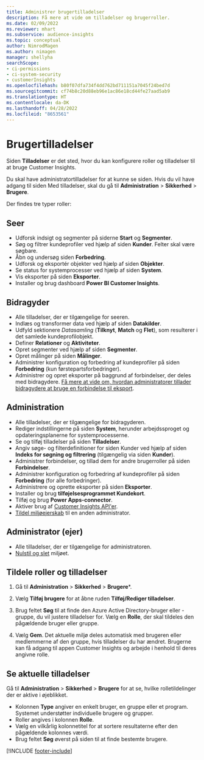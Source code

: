 ```yaml
---
title: Administrer brugertilladelser
description: Få mere at vide om tilladelser og brugerroller.
ms.date: 02/09/2022
ms.reviewer: mhart
ms.subservice: audience-insights
ms.topic: conceptual
author: NimrodMagen
ms.author: nimagen
manager: shellyha
searchScope:
- ci-permissions
- ci-system-security
- customerInsights
ms.openlocfilehash: b80f07dfa734f4dd762bd711151a7045f24bed7d
ms.sourcegitcommit: cf74b8c20d88eb96e1ac86e18cd44fe27aad5ab9
ms.translationtype: HT
ms.contentlocale: da-DK
ms.lasthandoff: 04/28/2022
ms.locfileid: "8653561"
---
```

# <a name="user-permissions"></a>Brugertilladelser

Siden **Tilladelser** er det sted, hvor du kan konfigurere roller og tilladelser til at bruge Customer Insights.

Du skal have administratortilladelser for at kunne se siden. Hvis du vil have adgang til siden Med tilladelser, skal du gå til **Administration** > **Sikkerhed** > **Brugere**.

Der findes tre typer roller:

## <a name="viewer"></a>Seer

- Udforsk indsigt og segmenter på siderne **Start** og **Segmenter**.
- Søg og filtrer kundeprofiler ved hjælp af siden **Kunder**. Felter skal være søgbare.
- Åbn og undersøg siden **Forbedring**.
- Udforsk og eksportér objekter ved hjælp af siden **Objekter**.
- Se status for systemprocesser ved hjælp af siden **System**.
- Vis eksporter på siden **Eksporter**.
- Installer og brug dashboard **Power BI Customer Insights**.

## <a name="contributor"></a>Bidragyder

- Alle tilladelser, der er tilgængelige for seeren.
- Indlæs og transformer data ved hjælp af siden **Datakilder**.
- Udfyld sektionere *Datasamling* (**Tilknyt**, **Match** og **Flet**), som resulterer i det samlede kundeprofilobjekt.
- Definer **Relationer** og **Aktiviteter**.
- Opret segmenter ved hjælp af siden **Segmenter**.
- Opret målinger på siden **Målinger**.
- Administrer konfiguration og forbedring af kundeprofiler på siden **Forbedring** (kun førstepartsforbedringer).
- Administrer og opret eksporter på baggrund af forbindelser, der deles med bidragydere. [Få mere at vide om, hvordan administratorer tillader bidragydere at bruge en forbindelse til eksport](connections.md#allow-contributors-to-use-a-connection-for-exports).

## <a name="admin"></a>Administration

- Alle tilladelser, der er tilgængelige for bidragyderen.
- Rediger indstillingerne på siden **System**, herunder arbejdssproget og opdateringsplanerne for systemprocesserne.
- Se og tilføj tilladelser på siden **Tilladelser**.
- Angiv søge- og filterdefinitioner for siden Kunder ved hjælp af siden **Indeks for søgning og filtrering** (tilgængelig via siden **Kunder**).
- Administrer forbindelser, og tillad dem for andre brugerroller på siden **Forbindelser**.
- Administrer konfiguration og forbedring af kundeprofiler på siden **Forbedring** (for alle forbedringer).
- Administrere og oprette eksporter på siden **Eksporter**.
- Installer og brug **tilføjelsesprogrammet Kundekort**.
- Tilføj og brug **Power Apps-connector**.
- Aktiver brug af [Customer Insights API'er](apis.md).
- [Tildel miljøejerskab](manage-environments.md#change-the-owner-of-an-environment) til en anden administrator.

## <a name="admin-owner"></a>Administrator (ejer)

- Alle tilladelser, der er tilgængelige for administratoren.
- [Nulstil og slet](manage-environments.md#reset-an-existing-environment) miljøet.

## <a name="assign-roles-and-permissions"></a>Tildele roller og tilladelser

1. Gå til **Administration** > **Sikkerhed** > **Brugere***.

1. Vælg **Tilføj brugere** for at åbne ruden **Tilføj/Rediger tilladelser**.

1. Brug feltet **Søg** til at finde den Azure Active Directory-bruger eller -gruppe, du vil justere tilladelser for. Vælg en **Rolle**, der skal tildeles den pågældende bruger eller gruppe.

1. Vælg **Gem**. Det aktuelle miljø deles automatisk med brugeren eller medlemmerne af den gruppe, hvis tilladelser du har ændret. Brugerne kan få adgang til appen Customer Insights og arbejde i henhold til deres angivne rolle.

## <a name="view-current-permissions"></a>Se aktuelle tilladelser

Gå til **Administration** > **Sikkerhed** > **Brugere** for at se, hvilke rolletildelinger der er aktive i øjeblikket.

- Kolonnen **Type** angiver en enkelt bruger, en gruppe eller et program. Systemet understøtter individuelle brugere og grupper.
- Roller angives i kolonnen **Rolle**.
- Vælg en vilkårlig kolonnetitel for at sortere resultaterne efter den pågældende kolonnes værdi.
- Brug feltet **Søg** øverst på siden til at finde bestemte brugere.


[!INCLUDE [footer-include](includes/footer-banner.md)]
